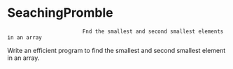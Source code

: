 # SeachingPromble

                            Fnd the smallest and second smallest elements in an array

Write an efficient program to find the smallest and second smallest element in an array.

